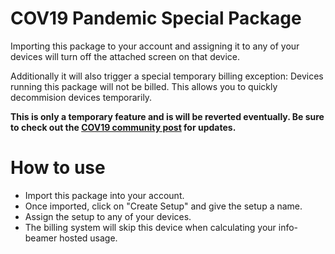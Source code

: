 # COV19 Pandemic Special Package

Importing this package to your account and assigning it to any of your devices
will turn off the attached screen on that device.

Additionally it will also trigger a special temporary billing exception:
Devices running this package will not be billed. This allows you to quickly
decommision devices temporarily.

**This is only a temporary feature and is
will be reverted eventually. Be sure to check out the
[COV19 community post](https://community.info-beamer.com/t/845) for updates.**

# How to use

 * Import this package into your account.
 * Once imported, click on "Create Setup" and give the setup a name.
 * Assign the setup to any of your devices.
 * The billing system will skip this device when calculating your info-beamer hosted usage.

